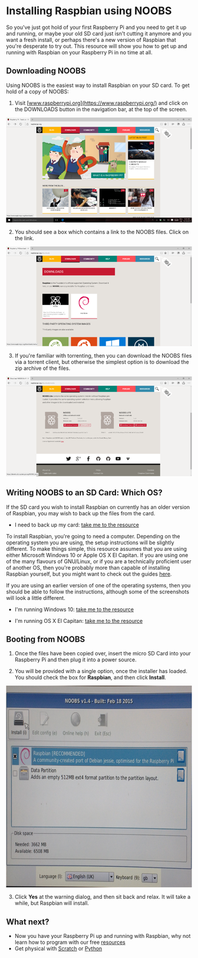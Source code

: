# Installing Raspbian using NOOBS

So you've just got hold of your first Raspberry Pi and you need to get it up and running, or maybe your old SD card just isn't cutting it anymore and you want a fresh install, or perhaps there's a new version of Raspbian that you're desperate to try out. This resource will show you how to get up and running with Raspbian on your Raspberry Pi in no time at all.

## Downloading NOOBS

Using NOOBS is the easiest way to install Raspbian on your SD card. To get hold of a copy of NOOBS:

1. Visit [www.raspberrypi.org](https://www.raspberrypi.org/) and click on the DOWNLOADS button in the navigation bar, at the top of the screen.

  ![Site Home](images/siteHome.png)

2. You should see a box which contains a link to the NOOBS files. Click on the link.

  ![NOOBS1](images/noobs1.png)

3. If you're familiar with torrenting, then you can download the NOOBS files via a torrent client, but otherwise the simplest option is to download the zip archive of the files.

  ![NOOBS2](images/noobs2.png)

## Writing NOOBS to an SD Card: Which OS?

If the SD card you wish to install Raspbian on currently has an older version of Raspbian, you may wish to back up the files from the card.

- I need to back up my card: [take me to the resource](backup.md)

To install Raspbian, you're going to need a computer. Depending on the operating system you are using, the setup instructions will be slightly different. To make things simple, this resource assumes that you are using either Microsoft Windows 10 or Apple OS X El Capitan. If you are using one of the many flavours of GNU/Linux, or if you are a technically proficient user of another OS, then you're probably more than capable of installing Raspbian yourself, but you might want to check out the guides [here](https://www.raspberrypi.org/documentation/installation/installing-images/).

If you are using an earlier version of one of the operating systems, then you should be able to follow the instructions, although some of the screenshots will look a little different.

- I'm running Windows 10: [take me to the resource](windows.md)

- I'm running OS X El Capitan: [take me to the resource](elcapitan.md)

## Booting from NOOBS

1. Once the files have been copied over, insert the micro SD Card into your Raspberry Pi and then plug it into a power source.

2. You will be provided with a single option, once the installer has loaded. You should check the box for **Raspbian**, and then click **Install**.

  ![install](images/install.png)

3. Click **Yes** at the warning dialog, and then sit back and relax. It will take a while, but Raspbian will install.

## What next?
- Now you have your Raspberry Pi up and running with Raspbian, why not learn how to program with our free [resources](https://www.raspberrypi.org/resources)
- Get physical with [Scratch](https://www.raspberrypi.org/learning/physical-computing-with-scratch/) or [Python](https://www.raspberrypi.org/learning/physical-computing-with-python/)
